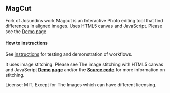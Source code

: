 ## MagCut
Fork of Josundins work
Magcut is an Interactive Photo editing tool that find differences in aligned images. Uses HTML5 canvas and JavaScript.
Please see the [Demo page](http://josundin.github.io/magcut/)

<h4>How to instructions</h4>
See <a href="http://josundin.github.io/magcut/index.html#instructions" target="_blanK">instructions</a> for testing and demonstration of workflows.

It uses image stitching. Please see The image stitching with HTML5 canvas and JavaScript **[Demo page](http://josundin.github.io/stitch/)** and/or the **[Source code](https://github.com/josundin/josundin.github.io/tree/master/stitch)** for more information on stitching.

License: MIT, Except for The Images which can have different licensing.
